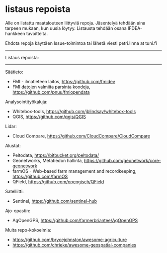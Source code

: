 # listaus repoista
Alle on listattu maatalouteen liittyviä repoja. Jäsentelyä tehdään aina tarpeen mukaan, kun uusia löytyy. Listausta tehdään osana IFDEA-hankkeen tavoitteita.

Ehdota repoja käyttäen Issue-toimintoa tai lähetä viesti petri.linna at tuni.fi

**********************************
Listaus repoista:
**********************************

Säätieto:

* FMI - ilmatieteen laitos, https://github.com/fmidev
* FMI datojen valmiita parsinta koodeja, https://github.com/pnuu/fmiopendata

Analysointityökaluja:

* Whitebox-tools, https://github.com/jblindsay/whitebox-tools
* QGIS, https://github.com/qgis/QGIS

Lidar:

* Cloud Compare, https://github.com/CloudCompare/CloudCompare


Alustat:

* Peltodata, https://bitbucket.org/peltodata/
* Geonetworks, Metatiedon hallinta, https://github.com/geonetwork/core-geonetwork
* farmOS - Web-based farm management and recordkeeping, https://github.com/farmOS
* QField, https://github.com/opengisch/QField


Satelliitti:
* Sentinel, https://github.com/sentinel-hub

Ajo-opastin:

* AgOpenGPS, https://github.com/farmerbriantee/AgOpenGPS

Muita repo-kokoelmia:

* https://github.com/brycejohnston/awesome-agriculture
* https://github.com/chrieke/awesome-geospatial-companies


